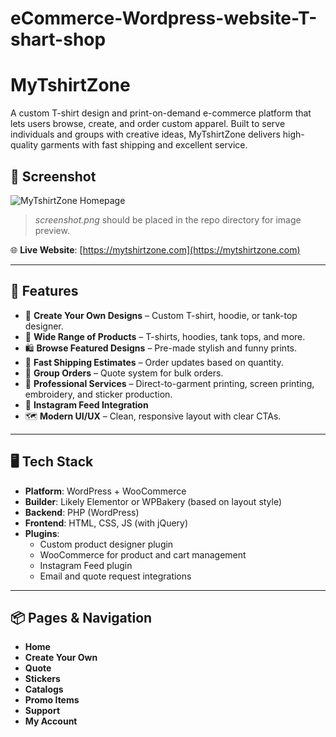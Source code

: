 # eCommerce-Wordpress-website-T-shart-shop

# MyTshirtZone

A custom T-shirt design and print-on-demand e-commerce platform that lets users browse, create, and order custom apparel. Built to serve individuals and groups with creative ideas, MyTshirtZone delivers high-quality garments with fast shipping and excellent service.

## 📸 Screenshot

![MyTshirtZone Homepage](screenshot.png)

> *screenshot.png* should be placed in the repo directory for image preview.

🌐 **Live Website**: [https://mytshirtzone.com](https://mytshirtzone.com)

---

## 🧵 Features

- 🎨 **Create Your Own Designs** – Custom T-shirt, hoodie, or tank-top designer.
- 👕 **Wide Range of Products** – T-shirts, hoodies, tank tops, and more.
- 🛍️ **Browse Featured Designs** – Pre-made stylish and funny prints.
- 🚚 **Fast Shipping Estimates** – Order updates based on quantity.
- 👥 **Group Orders** – Quote system for bulk orders.
- 🧵 **Professional Services** – Direct-to-garment printing, screen printing, embroidery, and sticker production.
- 📱 **Instagram Feed Integration**
- 🗺️ **Modern UI/UX** – Clean, responsive layout with clear CTAs.

---

## 🖥️ Tech Stack

- **Platform**: WordPress + WooCommerce
- **Builder**: Likely Elementor or WPBakery (based on layout style)
- **Backend**: PHP (WordPress)
- **Frontend**: HTML, CSS, JS (with jQuery)
- **Plugins**:
  - Custom product designer plugin
  - WooCommerce for product and cart management
  - Instagram Feed plugin
  - Email and quote request integrations

---

## 📦 Pages & Navigation

- **Home**
- **Create Your Own**
- **Quote**
- **Stickers**
- **Catalogs**
- **Promo Items**
- **Support**
- **My Account**




